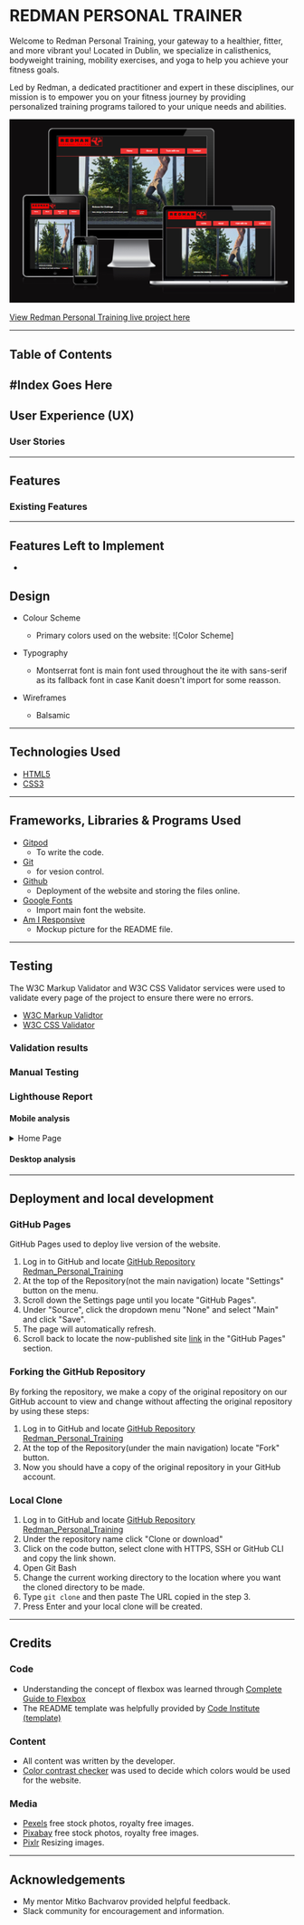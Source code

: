 # REDMAN PERSONAL TRAINER
Welcome to Redman Personal Training, your gateway to a healthier, fitter, and more vibrant you! Located in Dublin, we specialize in calisthenics, bodyweight training, mobility exercises, and yoga to help you achieve your fitness goals. 

Led by Redman, a dedicated practitioner and expert in these disciplines, our mission is to empower you on your fitness journey by providing personalized training programs tailored to your unique needs and abilities.

![Am I Responsive](assets/readme-content/am-i-responsive.png)

[View Redman Personal Training live project here]((https://yakivbrychuk.github.io/Redman_Personal_Training-P1/index.html))
- - -
## Table of Contents

#Index Goes Here
---

## User Experience (UX)



### User Stories


- - -

## Features



### Existing Features

---

## Features Left to Implement

* 

## Design

 * Colour Scheme
    * Primary colors used on the website: ![Color Scheme]

 * Typography
    * Montserrat font is main font used throughout the ite with sans-serif as its fallback font in case Kanit doesn't import for some reasson.

 * Wireframes
    * Balsamic
---

## Technologies Used

 * [HTML5](https://en.wikipedia.org/wiki/HTML5)
 * [CSS3](https://en.wikipedia.org/wiki/CSS)

---

## Frameworks, Libraries & Programs Used

 * [Gitpod](https://www.gitpod.io/)
    * To write the code.
 * [Git](https://git-scm.com/)
    * for vesion control.
 * [Github](https://github.com/)
    * Deployment of the website and storing the files online.
 * [Google Fonts](https://fonts.google.com/)
    * Import main font the website.
* [Am I Responsive](https://ui.dev/amiresponsive)
    * Mockup picture for the README file.
---

## Testing

The W3C Markup Validator and W3C CSS Validator services were used to validate every page of the project to ensure there were no errors.

 * [W3C Markup Validtor](https://validator.w3.org/)
 * [W3C CSS Validator](https://jigsaw.w3.org/css-validator/)

### Validation results


### Manual Testing

### Lighthouse Report

#### Mobile analysis
<details>
<summary>Home Page
</summary>
</details>

#### Desktop analysis


---

## Deployment and local development

### GitHub Pages

GitHub Pages used to deploy live version of the website.
1. Log in to GitHub and locate [GitHub Repository Redman_Personal_Training]([https://github.com/Thomas-Tomo/Lunar-Escape](https://yakivbrychuk.github.io/Redman_Personal_Training-P1/index.html))
2. At the top of the Repository(not the main navigation) locate "Settings" button on the menu.
3. Scroll down the Settings page until you locate "GitHub Pages".
4. Under "Source", click the dropdown menu "None" and select "Main" and click "Save".
5. The page will automatically refresh.
6. Scroll back to locate the now-published site [link]((https://yakivbrychuk.github.io/Redman_Personal_Training-P1/index.html)) in the "GitHub Pages" section.

### Forking the GitHub Repository

By forking the repository, we make a copy of the original repository on our GitHub account to view and change without affecting the original repository by using these steps:

1. Log in to GitHub and locate [GitHub Repository Redman_Personal_Training](https://github.com/YakivBrychuk/Redman_Personal_Training-P1)
2. At the top of the Repository(under the main navigation) locate "Fork" button.
3. Now you should have a copy of the original repository in your GitHub account.

### Local Clone

1. Log in to GitHub and locate [GitHub Repository Redman_Personal_Training](https://github.com/YakivBrychuk/Redman_Personal_Training-P1)
2. Under the repository name click "Clone or download"
3. Click on the code button, select clone with HTTPS, SSH or GitHub CLI and copy the link shown.
4. Open Git Bash
5. Change the current working directory to the location where you want the cloned directory to be made.
6. Type `git clone` and then paste The URL copied in the step 3.
7. Press Enter and your local clone will be created.

---

## Credits

### Code
 * Understanding the concept of flexbox was learned through [Complete Guide to Flexbox](https://css-tricks.com/snippets/css/a-guide-to-flexbox/)
 * The README template was helpfully provided by [Code Institute (template)](https://github.com/Code-Institute-Solutions/SampleREADME)

### Content

 * All content was written by the developer.
 * [Color contrast checker](https://coolors.co/contrast-checker/112a46-acc8e5) was used to decide which colors would be used for the website.

### Media 

 * [Pexels](https://www.pexels.com/) free stock photos, royalty free images.
 * [Pixabay](https://pixabay.com/) free stock photos, royalty free images.
 * [Pixlr](https://pixlr.com/) Resizing images.
---

## Acknowledgements

 * My mentor Mitko Bachvarov provided helpful feedback.
 * Slack community for encouragement and information.
